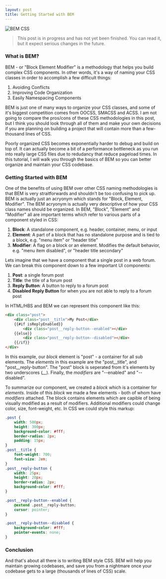 ```yaml
---
layout: post
title: Getting Started with BEM
---
```


<img src="{{ site.baseurl }}/images/BEM.jpg" alt="BEM CSS"/>

> This post is in progress and has not yet been finished. You can read it, but it expect serious changes in the future.

### What is BEM?
BEM - or "Block Element Modifier" is a methodology that helps you build complex
CSS components. In other words, it's a way of naming your CSS classes in order to accomplish a few difficult things:

1. Avoiding Conflicts
2. Improving Code Organization
3. Easily Namespacing Components

BEM is just one of many ways to organize your CSS classes, and some of it's biggest competition comes
from OOCSS, SMACSS and ACSS. I am not going to compare the pros/cons of these CSS methodologies in this post,
but I think you should look through all of them and make your own decisions if you are planning on building
a project that will contain more than a few-thousand lines of CSS.

Poorly organized CSS becomes exponentially harder to debug and build on top of. It can actually become a bit of a
performance bottleneck as you run into really large CSS files due to redudancy that reduce pageload times. In
this tutorial, I will walk you through the basics of BEM so you can better organize and maintain your CSS codebase.

### Getting Started with BEM
One of the benefits of using BEM over other CSS naming methodologies is that BEM is very straitforwards
and shouldn't be too confusing to pick up. BEM is actually just an acryonym which stands for 
"Block, Element, Modifier". The BEM acryonym is actually very descriptive of how your CSS class
names should be organized. In BEM, "Block", "Element" and "Modifier" all are important terms which
refer to various parts of a component styled in CSS:

1. **Block**: A standalone component, e.g. header, container, menu, or input
2. **Element**: A part of a block that has no standalone purpose and is tied to a block, e.g. "menu item" or "header title"
3. **Modifier**: A flag on a block or an element. Modifies the default behavior, e.g. "menu item disabled", or "header title secondary"

Lets imagine that we have a component that a single post in a web forum. We can break this 
component down to a few important UI components:

1. **Post**: a single forum post
2. **Title**: the title of a forum post
3. **Reply Button**: A button to reply to a forum post
4. **Disabled Reply Button** for when you are not able to reply to a forum post

In HTML/HBS and BEM we can represent this component like this:

```html
<div class="post">
    <div class="post__title">My Post</div>
    {{#if isReplyEnabled}}
        <div class="post__reply-button--enabled"></div>
    {{else}}
        <div class="post__reply-button--disabled"></div>
    {{/if}}
</div>
```
In this example, our *block* element is "post" - a container for all sub elements. The *elements*
in this example are the "post__title", and "post__reply-button". The "post" block is seperated
from it's elements by two underscores (*__*). Finally, the *modifiers* are "--enabled" and 
"--disabled".

To summarize our component, we created a *block* which is a container for *elements*. Inside of
this *block* we made a few elements - both of whom have *modifiers* attached. The block contains elements
which are capible of being visually modified as a result of modifiers. Additional modifiers could change
color, size, font-weight, etc. In CSS we could style this markup:

```css
.post {
    width: 500px;
    height: 300px;
    background-color: #fff;
    border-radius: 2px;
    padding: 15px;
}
.post__title {
    font-weight: 700;
    font-size: 2em;
}
.post__reply-button {
    width: 25px;
    height: 20px;
    border-radius: 2px;
    background-color: #fff;
}

.post__reply-button--enabled {
    @extend .post__reply-button;
    cursor: pointer;
}

.post__reply-button--disabled {
    background-color: #fff;
    pointer-events: none;
}
```

### Conclusion
And that's about all there is to writing BEM style CSS. BEM will help you maintain growing
codebases, and save you from a nightmare once your codebase gets to a large (thousands of lines of CSS) scale.